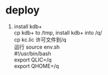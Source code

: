 # deploy

1. install kdb+  
   cp kdb+ to /tmp, install kdb+ into /q/  
   cp kc.lic 许可文件到/q  
   运行 source env.sh  
   #!/usr/bin/bash  
   export QLIC=/q  
   export QHOME=/q  
